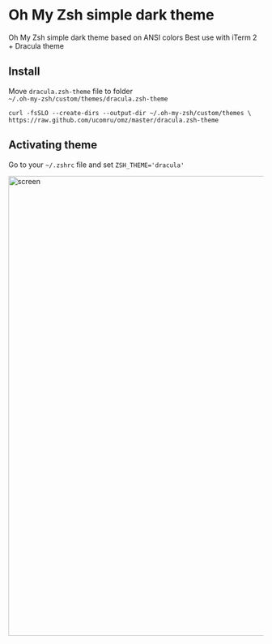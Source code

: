 # Oh My Zsh simple dark theme

Oh My Zsh simple dark theme based on ANSI colors
Best use with iTerm 2 + Dracula theme

## Install

Move `dracula.zsh-theme` file to folder  
  `~/.oh-my-zsh/custom/themes/dracula.zsh-theme`

  `curl -fsSLO --create-dirs --output-dir ~/.oh-my-zsh/custom/themes \  
     https://raw.github.com/ucomru/omz/master/dracula.zsh-theme`

## Activating theme

Go to your `~/.zshrc` file and set `ZSH_THEME='dracula'`

<img alt="screen" src="https://user-images.githubusercontent.com/101626426/230480917-1c227f55-1d3e-4b0d-849f-c0d6f10b69a0.png" width="907">
